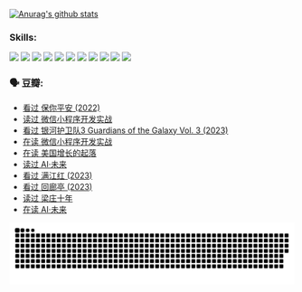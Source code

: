 
[![Anurag's github stats](https://github-readme-stats.vercel.app/api?username=w940853815)](https://github.com/anuraghazra/github-readme-stats)

### Skills:

<code><img height="32" src="https://cdn.jsdelivr.net/npm/simple-icons@v5/icons/python.svg"></code>
<code><img height="32" src="https://cdn.jsdelivr.net/npm/simple-icons@v5/icons/javascript.svg"></code>
<code><img height="32" src="https://cdn.jsdelivr.net/npm/simple-icons@v5/icons/django.svg"></code>
<code><img height="32" src="https://cdn.jsdelivr.net/npm/simple-icons@v5/icons/flask.svg"></code>
<code><img height="32" src="https://cdn.jsdelivr.net/npm/simple-icons@v5/icons/vuetify.svg"></code>
<code><img height="32" src="https://cdn.jsdelivr.net/npm/simple-icons@v5/icons/git.svg"></code>
<code><img height="32" src="https://cdn.jsdelivr.net/npm/simple-icons@v5/icons/docker.svg"></code>
<code><img height="32" src="https://cdn.jsdelivr.net/npm/simple-icons@v5/icons/postgresql.svg"></code>
<code><img height="32" src="https://cdn.jsdelivr.net/npm/simple-icons@v5/icons/elasticsearch.svg"></code>
<code><img height="32" src="https://cdn.jsdelivr.net/npm/simple-icons@v5/icons/macos.svg"></code>
<code><img height="32" src="https://cdn.jsdelivr.net/npm/simple-icons@v5/icons/linux.svg"></code>

### 🗣 豆瓣:

<!-- DOUBAN-ACTIVITIES:START -->
- [看过 保你平安‎ (2022)](https://www.douban.com/people/136069238/status/4239139510/?_i=84599297)
- [读过 微信小程序开发实战](https://www.douban.com/people/136069238/status/4237321528/?_i=84599297)
- [看过 银河护卫队3 Guardians of the Galaxy Vol. 3‎ (2023)](https://www.douban.com/people/136069238/status/4236631849/?_i=84599297)
- [在读 微信小程序开发实战](https://www.douban.com/people/136069238/status/4230177692/?_i=84599297)
- [在读 美国增长的起落](https://www.douban.com/people/136069238/status/4220055912/?_i=84599297)
- [读过 AI·未来](https://www.douban.com/people/136069238/status/4220054171/?_i=84599297)
- [看过 满江红‎ (2023)](https://www.douban.com/people/136069238/status/4219146433/?_i=84599297)
- [看过 回廊亭‎ (2023)](https://www.douban.com/people/136069238/status/4215992758/?_i=84599297)
- [读过 梁庄十年](https://www.douban.com/people/136069238/status/4206664969/?_i=84599297)
- [在读 AI·未来](https://www.douban.com/people/136069238/status/4206653520/?_i=84599297)
<!-- DOUBAN-ACTIVITIES:END -->


![Snake animation](https://raw.githubusercontent.com/w940853815/w940853815/output/github-contribution-grid-snake.svg)

<!--
**w940853815/w940853815** is a ✨ _special_ ✨ repository because its `README.md` (this file) appears on your GitHub profile.

Here are some ideas to get you started:

- 🔭 I’m currently working on ...
- 🌱 I’m currently learning ...
- 👯 I’m looking to collaborate on ...
- 🤔 I’m looking for help with ...
- 💬 Ask me about ...
- 📫 How to reach me: ...
- 😄 Pronouns: ...
- ⚡ Fun fact: ...
-->
